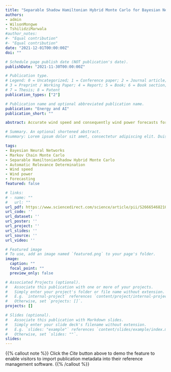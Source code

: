 ```yaml
---
title: "Separable Shadow Hamiltonian Hybrid Monte Carlo for Bayesian Neural Network Inference in wind speed forecasting"
authors: 
- admin
- WilsonMongwe
- TshilidziMarwala
#author_notes:
#- "Equal contribution"
#- "Equal contribution"
date: "2021-12-01T00:00:00Z"
doi: ""

# Schedule page publish date (NOT publication's date).
publishDate: "2021-11-30T00:00:00Z"

# Publication type.
# Legend: 0 = Uncategorized; 1 = Conference paper; 2 = Journal article;
# 3 = Preprint / Working Paper; 4 = Report; 5 = Book; 6 = Book section;
# 7 = Thesis; 8 = Patent
publication_types: ["2"]

# Publication name and optional abbreviated publication name.
publication: "Energy and AI"
publication_short: ""

abstract: Accurate wind speed and consequently wind power forecasts form a critical enabling tool for large scale wind energy adoption. Probabilistic machine learning models such as Bayesian Neural Network (BNN) models are often preferred in the forecasting task as they facilitate estimates of predictive uncertainty and automatic relevance determination (ARD). Hybrid Monte Carlo (HMC) is widely used to perform asymptotically exact inference of the network parameters. A significant limitation to the increased adoption of HMC in inference for large scale machine learning systems is the exponential degradation of the acceptance rates and the corresponding effective sample sizes with increasing model dimensionality due to numerical integration errors. This paper presents a solution to this problem by sampling from a modified or shadow Hamiltonian that is conserved to a higher-order by the leapfrog integrator. BNNs trained using Separable Shadow Hamiltonian Hybrid Monte Carlo (S2HMC) are used to forecast one hour ahead wind speeds on the Wind Atlas for South Africa (WASA) datasets. Experimental results find that S2HMC yields higher effective sample sizes than the competing HMC. The predictive performance of S2HMC and HMC based BNNs is found to be similar. We further perform hierarchical inference for BNN parameters by combining the S2HMC sampler with Gibbs sampling of hyperparameters for relevance determination. A generalisable ARD committee framework is introduced to synthesise the various sampler ARD outputs into robust feature selections. Experimental results show that this ARD committee approach selects features of high predictive information value. Further, the results show that dimensionality reduction performed through this approach improves the sampling performance of samplers that suffer from random walk behaviour such as Metropolis–Hastings (MH).

# Summary. An optional shortened abstract.
#summary: Lorem ipsum dolor sit amet, consectetur adipiscing elit. Duis posuere tellus ac convallis placerat. Proin #tincidunt magna sed ex sollicitudin condimentum.

tags:
- Bayesian Neural Networks
- Markov Chain Monte Carlo
- Separable HamiltonianShadow Hybrid Monte Carlo
- Automatic Relevance Determination
- Wind speed
- Wind power
- Forecasting
featured: false

# links:
# - name: ""
#   url: ""
url_pdf: https://www.sciencedirect.com/science/article/pii/S2666546821000586
url_code: ''
url_dataset: ''
url_poster: ''
url_project: ''
url_slides: ''
url_source: ''
url_video: ''

# Featured image
# To use, add an image named `featured.png` to your page's folder. 
image:
  caption: ""
  focal_point: ""
  preview_only: false

# Associated Projects (optional).
#   Associate this publication with one or more of your projects.
#   Simply enter your project's folder or file name without extension.
#   E.g. `internal-project` references `content/project/internal-project/index.md`.
#   Otherwise, set `projects: []`.
projects: []

# Slides (optional).
#   Associate this publication with Markdown slides.
#   Simply enter your slide deck's filename without extension.
#   E.g. `slides: "example"` references `content/slides/example/index.md`.
#   Otherwise, set `slides: ""`.
slides:
---
```


{{% callout note %}}
Click the *Cite* button above to demo the feature to enable visitors to import publication metadata into their reference management software.
{{% /callout %}}

